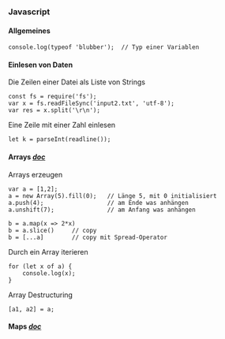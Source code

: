 ### Javascript  

#### Allgemeines
```
console.log(typeof 'blubber');  // Typ einer Variablen

```

#### Einlesen von Daten

Die Zeilen einer Datei als Liste von Strings
```
const fs = require('fs');
var x = fs.readFileSync('input2.txt', 'utf-8');
var res = x.split('\r\n');
```

Eine Zeile mit einer Zahl einlesen
```
let k = parseInt(readline()); 
```

#### Arrays _[doc](https://developer.mozilla.org/de/docs/Web/JavaScript/Reference/Global_Objects/Array)_

Arrays erzeugen
```
var a = [1,2];
a = new Array(5).fill(0);   // Länge 5, mit 0 initialisiert
a.push(4);                  // am Ende was anhängen
a.unshift(7);               // am Anfang was anhängen
```


```
b = a.map(x => 2*x)
b = a.slice()     // copy
b = [...a]        // copy mit Spread-Operator
```

Durch ein Array iterieren
```
for (let x of a) {
    console.log(x);
}
```
Array Destructuring
```
[a1, a2] = a;  

```


#### Maps _[doc](https://developer.mozilla.org/de/docs/Web/JavaScript/Reference/Global_Objects/Map)_